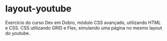 # layout-youtube
Exercício do curso Dev em Dobro, módulo CSS avançado, utilizando HTML e CSS.
CSS utilizando GRID e Flex, simulando uma página no mesmo layout do youtube.
